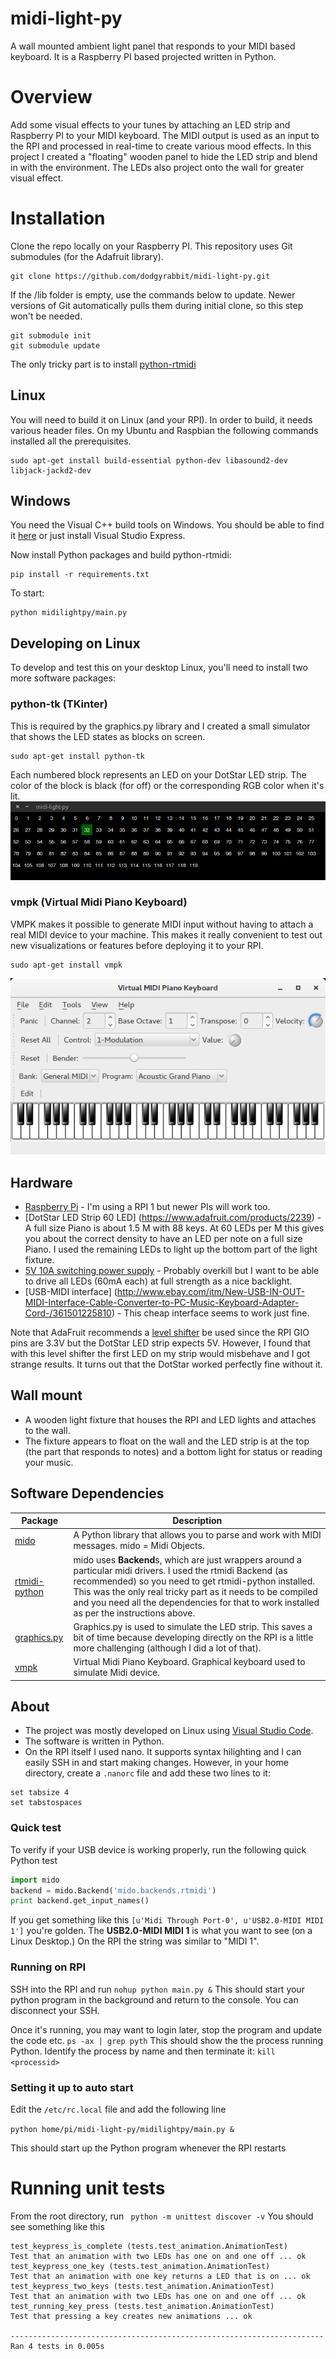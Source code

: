 # midi-light-py
A wall mounted ambient light panel that responds to your MIDI based keyboard. It is a Raspberry PI based projected written in Python.

# Overview
Add some visual effects to your tunes by attaching an LED strip and Raspberry PI to your MIDI keyboard. The MIDI output is used as an input 
to the RPI and processed in real-time to create various mood effects. In this project I created a "floating" wooden panel to hide the LED
strip and blend in with the environment. The LEDs also project onto the wall for greater visual effect.

# Installation

Clone the repo locally on your Raspberry PI. This repository uses Git submodules (for the Adafruit library).

```
git clone https://github.com/dodgyrabbit/midi-light-py.git
```

If the /lib folder is empty, use the commands below to update. Newer versions of Git automatically pulls them during initial clone, so this step won't be needed.
```
git submodule init
git submodule update
```

The only tricky part is to install [python-rtmidi](https://spotlightkid.github.io/python-rtmidi/index.html)

## Linux
You will need to build it on Linux (and your RPI). In order to build, it needs various header files.
On my Ubuntu and Raspbian the following commands installed all the prerequisites.

```
sudo apt-get install build-essential python-dev libasound2-dev libjack-jackd2-dev
```

## Windows
You need the Visual C++ build tools on Windows. You should be able to find it [here](http://landinghub.visualstudio.com/visual-cpp-build-tools) or just install Visual Studio Express.

Now install Python packages and build python-rtmidi:

```
pip install -r requirements.txt
```

To start:
```
python midilightpy/main.py
```

## Developing on Linux

To develop and test this on your desktop Linux, you'll need to install two more software packages:

### python-tk (TKinter)
This is required by the graphics.py library and I created a small simulator that shows the LED states as blocks on screen.
```
sudo apt-get install python-tk
```
Each numbered block represents an LED on your DotStar LED strip. The color of the block is black (for off) or the corresponding RGB color when it's lit.
![simulator](simulator.gif)

### vmpk (Virtual Midi Piano Keyboard)

VMPK makes it possible to generate MIDI input without having to attach a real MIDI device to your machine. This makes it really convenient to test out new visualizations or features before deploying it to your RPI.

```
sudo apt-get install vmpk
```
![vmpk](vmpk.png)

## Hardware
* [Raspberry Pi](https://www.raspberrypi.org/) - I'm using a RPI 1 but newer PIs will work too. 
* [DotStar LED Strip 60 LED] (https://www.adafruit.com/products/2239) - A full size Piano is about 1.5 M with 88 keys. At 60 LEDs per M this gives you about the correct density to have an LED per note on a full size Piano. I used the remaining LEDs to light up the bottom part of the light fixture.
* [5V 10A switching power supply](https://www.adafruit.com/products/658) - Probably overkill but I want to be able to drive all LEDs (60mA each) at full strength as a nice backlight.
* [USB-MIDI interface] (http://www.ebay.com/itm/New-USB-IN-OUT-MIDI-Interface-Cable-Converter-to-PC-Music-Keyboard-Adapter-Cord-/361501225810) - This cheap interface seems to work just fine.

Note that AdaFruit recommends a [level shifter](https://www.adafruit.com/products/1787) be used since the RPI GIO pins are 3.3V but the DotStar LED strip expects 5V. However, I found that with this level shifter the
first LED on my strip would misbehave and I got strange results. It turns out that the DotStar worked perfectly fine without it.

## Wall mount
* A wooden light fixture that houses the RPI and LED lights and attaches to the wall.
* The fixture appears to float on the wall and the LED strip is at the top (the part that responds to notes) and a bottom light for status or reading your music.

## Software Dependencies
|Package|Description|
|-------|-----------|
| [mido](https://github.com/olemb/mido) | A Python library that allows you to parse and work with MIDI messages. mido = Midi Objects. |
| [rtmidi-python](https://github.com/superquadratic/rtmidi-python) | mido uses **Backend**s, which are just wrappers around a particular midi drivers. I used the rtmidi Backend (as recommended) so you need to get rtmidi-python installed. This was the only real tricky part as it needs to be compiled and you need all the dependencies for that to work installed as per the instructions above. |
| [graphics.py](http://mcsp.wartburg.edu/zelle/python/graphics.py) | Graphics.py is used to simulate the LED strip. This saves a bit of time because developing directly on the RPI is a little more challenging (although I did a lot of that). |
| [vmpk](http://vmpk.sourceforge.net/) | Virtual Midi Piano Keyboard. Graphical keyboard used to simulate Midi device. |

## About
* The project was mostly developed on Linux using [Visual Studio Code](http://code.visualstudio.com/).
* The software is written in Python.
* On the RPI itself I used nano. It supports syntax hilighting and I can easily SSH in and start making changes. However, in your home directory, create a `.nanorc` file and add these two lines to it:
```
set tabsize 4
set tabstospaces
``` 

### Quick test
To verify if your USB device is working properly, run the following quick Python test

```python
import mido
backend = mido.Backend('mido.backends.rtmidi')
print backend.get_input_names()
```
If you get something like this
`[u'Midi Through Port-0', u'USB2.0-MIDI MIDI 1']`
you're golden. The **USB2.0-MIDI MIDI 1** is what you want to see (on a Linux Desktop.)
On the RPI the string was similar to "MIDI 1".

### Running on RPI

SSH into the RPI and run `nohup python main.py &`
This should start your python program in the background and return to the console. You can disconnect your SSH.

Once it's running, you may want to login later, stop the program and update the code etc.
`ps -ax | grep pyth`
This should show the the process running Python. Identify the process by name and then terminate it:
`kill <processid>`

### Setting it up to auto start

Edit the `/etc/rc.local` file and add the following line

`python home/pi/midi-light-py/midilightpy/main.py &`

This should start up the Python program whenever the RPI restarts

# Running unit tests

From the root directory, run
` python -m unittest discover -v`
You should see something like this

```
test_keypress_is_complete (tests.test_animation.AnimationTest)
Test that an animation with two LEDs has one on and one off ... ok
test_keypress_one_key (tests.test_animation.AnimationTest)
Test that an animation with one key returns a LED that is on ... ok
test_keypress_two_keys (tests.test_animation.AnimationTest)
Test that an animation with two LEDs has one on and one off ... ok
test_running_key_press (tests.test_animation.AnimationTest)
Test that pressing a key creates new animations ... ok

----------------------------------------------------------------------
Ran 4 tests in 0.005s
````





